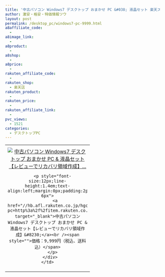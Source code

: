 ```yaml
---
title: '中古パソコン Windows7 デスクトップ おまかせ PC &#038; 液晶セット 楽天スーパーセール激安特価9,999円！送料無料！'
author: 激安・格安・特価情報ツウ
layout: post
permalink: /desktop_pc/windows7-pc-9999.html
a8affiliate_code:
  -
a8image_link:
  -
a8product:
  -
a8shop:
  -
a8price:
  -
rakuten_affiliate_code:
  -
rakuten_shop:
  - 楽天店
rakuten_product:
  -
rakuten_price:
  -
rakuten_affiliate_link:
  -
pvc_views:
  - 1521
categories:
  - デスクトップPC
---
```

<table border="0" cellpadding="0" cellspacing="0">
  <tr>
    <td valign="top">
      <div style="border:1px none;margin:0px;padding:6px 0px;width:260px;text-align:center;float:left">
        <a href="//hb.afl.rakuten.co.jp/hgc/136e171a.14761400.136e171b.68289d4e/?pc=http%3a%2f%2fitem.rakuten.co.jp%2fnabekin%2fh14091701%2f%3fscid%3daf_link_tbl&m=http%3a%2f%2fm.rakuten.co.jp%2fnabekin%2fi%2f10000376%2f" target="_blank"><img src="//hbb.afl.rakuten.co.jp/hgb/?pc=http%3a%2f%2fthumbnail.image.rakuten.co.jp%2f%400_mall%2fnabekin%2fcabinet%2fimg63406866.gif%3f_ex%3d240x240&m=http%3a%2f%2fthumbnail.image.rakuten.co.jp%2f%400_mall%2fnabekin%2fcabinet%2fimg63406866.gif" alt="中古パソコン Windows7 デスクトップ おまかせ PC & 液晶セット【レビューでリカバリ領域作成】..." border="0" style="margin:0px;padding:0px" /></a>

        <p style="font-size:12px;line-height:1.4em;text-align:left;margin:0px;padding:2px 6px">
          <a href="//hb.afl.rakuten.co.jp/hgc/136e171a.14761400.136e171b.68289d4e/?pc=http%3a%2f%2fitem.rakuten.co.jp%2fnabekin%2fh14091701%2f%3fscid%3daf_link_tbl&m=http%3a%2f%2fm.rakuten.co.jp%2fnabekin%2fi%2f10000376%2f" target="_blank">中古パソコン Windows7 デスクトップ おまかせ PC & 液晶セット【レビューでリカバリ領域作成】&#8230;</a><br /><span style="">価格：9,999円（税込、送料込）</span>
        </p>
      </div>
    </td>
  </tr>
</table>